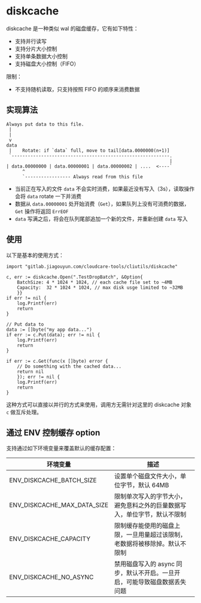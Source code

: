 # diskcache

diskcache 是一种类似 wal 的磁盘缓存，它有如下特性：

- 支持并行读写
- 支持分片大小控制
- 支持单条数据大小控制
- 支持磁盘大小控制（FIFO）

限制：

- 不支持随机读取，只支持按照 FIFO 的顺序来消费数据

## 实现算法

```
Always put data to this file.
 |
 |   
 v   
data 
 |    Rotate: if `data` full, move to tail[data.0000000(n+1)]
 `-----------------------------------------------------------.
                                                             |
| data.00000000 | data.00000001 | data.00000002 | ....  <----`
      ^
      `----------------- Always read from this file
```

- 当前正在写入的文件 `data` 不会实时消费，如果最近没有写入（3s），读取操作会将 `data` rotate 一下并消费
- 数据从 `data.00000001` 处开始消费（`Get`），如果队列上没有可消费的数据，`Get` 操作将返回 `ErrEOF`
- `data` 写满之后，将会在队列尾部追加一个新的文件，并重新创建 `data` 写入

## 使用

以下是基本的使用方式：

```golang
import "gitlab.jiagouyun.com/cloudcare-tools/cliutils/diskcache"

c, err := diskcache.Open(".TestDropBatch", &Option{
	BatchSize: 4 * 1024 * 1024, // each cache file set to ~4MB
	Capacity:  32 * 1024 * 1024, // max disk usge limited to ~32MB
	}}
if err != nil {
	log.Printf(err)
	return
}

// Put data to
data := []byte("my app data...")
if err := c.Put(data); err != nil {
	log.Printf(err)
	return
}

if err := c.Get(func(x []byte) error {
	// Do something with the cached data...
	return nil
	}); err != nil {
	log.Printf(err)
	return
}
```

这种方式可以直接以并行的方式来使用，调用方无需针对这里的 diskcache 对象 `c` 做互斥处理。

## 通过 ENV 控制缓存 option

支持通过如下环境变量来覆盖默认的缓存配置：

| 环境变量                    | 描述                                                                       |
| ---                         | ---                                                                        |
| ENV_DISKCACHE_BATCH_SIZE    | 设置单个磁盘文件大小，单位字节，默认 64MB                                  |
| ENV_DISKCACHE_MAX_DATA_SIZE | 限制单次写入的字节大小，避免意料之外的巨量数据写入，单位字节，默认不限制   |
| ENV_DISKCACHE_CAPACITY      | 限制缓存能使用的磁盘上限，一旦用量超过该限制，老数据将被移除掉。默认不限制 |
| ENV_DISKCACHE_NO_ASYNC      | 禁用磁盘写入的 async 同步，默认不开启。一旦开启，可能导致磁盘数据丢失问题  |
